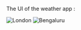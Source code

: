 The UI of the weather app :

![London](https://github.com/rajath008/advanced-weather-app-react/assets/106469287/6ecab40c-f3a2-48c9-9f0c-9a66ebf6db1a)
![Bengaluru](https://github.com/rajath008/advanced-weather-app-react/assets/106469287/f86f36bb-a30a-4787-b840-4f80f2b138c6)
